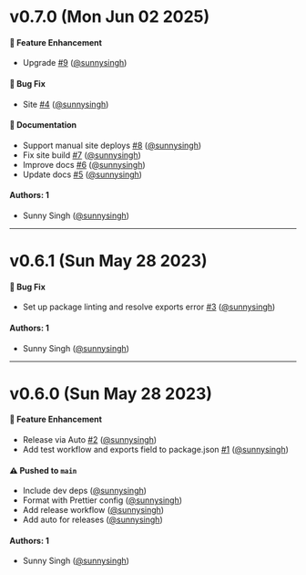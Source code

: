 # v0.7.0 (Mon Jun 02 2025)

#### 🚀 Feature Enhancement

- Upgrade [#9](https://github.com/sunnysingh/tsnew/pull/9) ([@sunnysingh](https://github.com/sunnysingh))

#### 🧰 Bug Fix

- Site [#4](https://github.com/sunnysingh/tsnew/pull/4) ([@sunnysingh](https://github.com/sunnysingh))

#### 📖 Documentation

- Support manual site deploys [#8](https://github.com/sunnysingh/tsnew/pull/8) ([@sunnysingh](https://github.com/sunnysingh))
- Fix site build [#7](https://github.com/sunnysingh/tsnew/pull/7) ([@sunnysingh](https://github.com/sunnysingh))
- Improve docs [#6](https://github.com/sunnysingh/tsnew/pull/6) ([@sunnysingh](https://github.com/sunnysingh))
- Update docs [#5](https://github.com/sunnysingh/tsnew/pull/5) ([@sunnysingh](https://github.com/sunnysingh))

#### Authors: 1

- Sunny Singh ([@sunnysingh](https://github.com/sunnysingh))

---

# v0.6.1 (Sun May 28 2023)

#### 🧰 Bug Fix

- Set up package linting and resolve exports error [#3](https://github.com/sunnysingh/tsnew/pull/3) ([@sunnysingh](https://github.com/sunnysingh))

#### Authors: 1

- Sunny Singh ([@sunnysingh](https://github.com/sunnysingh))

---

# v0.6.0 (Sun May 28 2023)

#### 🚀 Feature Enhancement

- Release via Auto [#2](https://github.com/sunnysingh/tsnew/pull/2) ([@sunnysingh](https://github.com/sunnysingh))
- Add test workflow and exports field to package.json [#1](https://github.com/sunnysingh/tsnew/pull/1) ([@sunnysingh](https://github.com/sunnysingh))

#### ⚠️ Pushed to `main`

- Include dev deps ([@sunnysingh](https://github.com/sunnysingh))
- Format with Prettier config ([@sunnysingh](https://github.com/sunnysingh))
- Add release workflow ([@sunnysingh](https://github.com/sunnysingh))
- Add auto for releases ([@sunnysingh](https://github.com/sunnysingh))

#### Authors: 1

- Sunny Singh ([@sunnysingh](https://github.com/sunnysingh))
